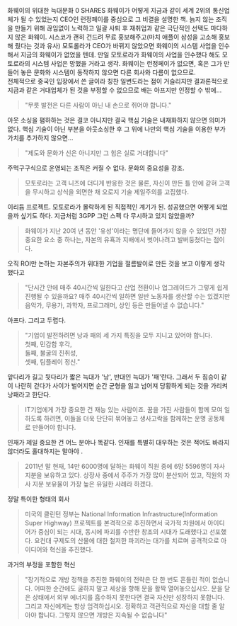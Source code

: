 화웨이의 위대한 늑대문화
0
SHARES
화웨이가 어떻게 지금과 같이 세계 2위의 통신업체가 될 수 있었는지 CEO인 런정페이를 중심으로 그 비결을 설명한 책. 
늙지 않는 조직을 만들기 위해 끊임없이 노력하고 일괄 사퇴 후 재취업과 같은 극단적인 선택도 마다하지 않은 화웨이. 시스코가 괜히 건드려 무료 홍보해주고(마치 애플이 삼성을 고소해 홍보해 줬다는 것과 유사) 모토롤라가 CEO가 바뀌지 않았으면 화웨이의 시스템 사업을 인수해서 지금의 화웨이가 없었을 텐데. 만일 모토로라가 화웨이의 사업을 인수했다 해도 모토로라의 시스템 사업은 망했을 거라고 생각. 화웨이는 런정페이가 없으면, 혹은 그가 만들어 놓은 문화와 시스템이 동작하지 않으면 다른 회사와 다름이 없으므로.  
전체적으로 중국인 입장에서 쓴 글이라 칭찬 일변도라는 점이 거슬리지만 결과론적으로 지금과 같은 거대업체가 된 것을 부정할 수 없으므로 배는 아프지만 인정할 수 밖에…  

> "무릇 발전은 다른 사람이 아닌 내 손으로 쥐어야 합니다."

아웃 소싱을 폄하하는 것은 결코 아니지만 결국 핵심 기술은 내재화하지 않으면 의미가 없다. 핵심 기술이 아닌 부분을 아웃소싱한 후 그 위에 나만의 핵심 기술을 이용한 부가가치를 추가하지 않으면...  

> "제도와 문화가 신은 아니지만 그 힘은 실로 거대합니다"

주먹구구식으로 운영되는 조직은 커질 수 없다. 문화의 중요성을 강조.

> 모토로라는 고객 니즈에 더디게 반응한 것은 물론, 자신이 만든 틀 안에 갇혀 고객을 무시하고 상식을 외면한 채 오로지 기술 제일주의를 고집했다.

이리듐 프로젝트. 모토로라가 몰락하게 된 직접적인 계기가 된. 성공했으면 어떻게 되었을까 싶기도 하다. 지금처럼 3GPP 그런 스펙 다 무시하고 있지 않았을까?

> 화웨이가 지난 20여 년 동안 '유성'이라는 명단에 들어가지 않을 수 있었던 가장 중요한 요소 중 하나는, 자본의 유횩과 지배에서 벗어나려고 발버둥쳤다는 점이다.

오직 ROI만 논하는 자본주의가 위대한 기업을 절름발이로 만든 것을 보고 이렇게 생각했다고

> "단시간 안에 매주 40시간씩 일한다고 산업 전환이나 업그레이드가 그렇게 쉽게 진행될 수 있을까요? 매주 40시간씩 일하면 일반 노동자를 생산할 수는 있겠지만 음악가, 무용가, 과학자, 프로그래머, 상인 등은 만들어낼 수 없습니다."

아프다. 그리고 두렵다.

> "기업이 발전하려면 낭과 패의 세 가지 특징을 모두 지니고 있어야 합니다.  
> 첫째, 민감함 후각,  
> 둘째, 불굴의 진취성,  
> 셋째, 팀플레이 정신." 

앞다리가 길고 뒷다리가 짧은 늑대가 '낭', 반대인 늑대가 '패'란다. 그래서 두 짐승이 같이 나란히 걷다가 사이가 벌어지면 순간 균형을 잃고 넘어져 당황하게 되는 것을 가리켜 낭패라고 한단다.  
 
> IT기업에게 가장 중요한 건 재능 있는 사람이죠. 꿈을 가진 사람들이 함께 모여 일하도록 하려면, 이들을 더욱 단단히 묶어놓고 생사고락을 함께하는 운명 공동체로 만들어야 합니다.

인재가 제일 중요한 건 어느 분야나 똑같다. 인재를 특별히 대우하는 것은 적어도 바라지 않더라도 홀대하지는 말아야 .

> 2011년 말 현재, 14만 6000명에 달하는 화웨이 직원 중에 6망 5596명이 자사 지분을 보유하고 있다. 상장사 중에서 주주가 가장 많이 분산되어 있고, 직원의 자사 지분 보유율이 가장 높은 유일한 사례라 하겠다.  

정말 특이한 형태의 회사

> 미국의 클린턴 정부는 National Information Infrastructure(Information Super Highway) 프로젝트를 본격적으로 추진하면서 국가적 차원에서 아이디어가 중심이 되는 시대, 동시에 파괴를 수반한 창조의 시대가 도래했다고 선포했다. 요컨대 구제도의 산물에 대한 철저한 파괴라는 대가를 치르며 공격적으로 아이디어와 혁신을 추진했다.

과거의 부정을 포함한 혁신

> "장기적으로 개방 정책을 추진한 화웨이의 전략은 단 한 번도 흔들린 적이 없습니다. 어떠한 순간에도 굴하지 말고 세상을 향해 문을 활짝 열어놓으십시오. 문을 닫은 상태에서 외부 에너지를 흡수하지 못한다면 결국 자신만 성장하지 못합니다. 그리고 자신에게는 항상 엄격하십시오. 정확하고 객관적으로 자신을 대할 줄 알아야 합니다. 그렇지 않으면 개방은 지속될 수 없습니다"
